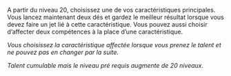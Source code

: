 
A partir du niveau 20, choisissez une de vos caractéristiques principales. Vous lancez maintenant deux dés et gardez le meilleur résultat lorsque vous devez faire un jet lié à cette caractéristique. Vous pouvez aussi choisir d’affecter deux compétences à la place d’une caractéristique.

*Vous choisissez la caractéristique affectée lorsque vous prenez le talent et ne pouvez pas en changer par la suite.*

*Talent cumulable mais le niveau pré requis augmente de 20 niveaux.*